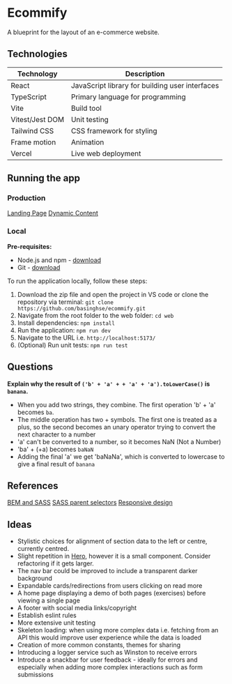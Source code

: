 # Ecommify

A blueprint for the layout of an e-commerce website.

## Technologies

| Technology        | Description                                      |
| ----------------- | ------------------------------------------------ |
| React             | JavaScript library for building user interfaces  |
| TypeScript        | Primary language for programming                 |
| Vite              | Build tool                                       |
| Vitest/Jest DOM   | Unit testing                                     |
| Tailwind CSS      | CSS framework for styling                        |
| Frame motion      | Animation                        |
| Vercel            | Live web deployment                              |

## Running the app

### Production

[Landing Page](https://ecommify.vercel.app/)
[Dynamic Content](https://ecommify.vercel.app/dynamic-content)

### Local

**Pre-requisites:**

- Node.js and npm - [download](https://docs.npmjs.com/downloading-and-installing-node-js-and-npm)
- Git - [download](https://git-scm.com/downloads)

To run the application locally, follow these steps:

1. Download the zip file and open the project in VS code or clone the repository via terminal: `git clone https://github.com/basinghse/ecommify.git`
2. Navigate from the root folder to the web folder: `cd web`
3. Install dependencies: `npm install`
4. Run the application: `npm run dev`
5. Navigate to the URL i.e. `http://localhost:5173/`
6. (Optional) Run unit tests: `npm run test`

## Questions

**Explain why the result of `('b' + 'a' + + 'a' + 'a').toLowerCase()` is `banana`.**

- When you add two strings, they combine. The first operation 'b' + 'a' becomes `ba`.
- The middle operation has two + symbols. The first one is treated as a plus, so the second becomes an unary operator trying to convert the next character to a number
- 'a' can't be converted to a number, so it becomes NaN (Not a Number)
- 'ba' + (+a) becomes `baNaN`
- Adding the final 'a' we get 'baNaNa', which is converted to lowercase to give a final result of `banana`

## References

[BEM and SASS](https://andrew-barnes.medium.com/bem-and-sass-a-perfect-match-5e48d9bc3894)
[SASS parent selectors](https://sass-lang.com/documentation/style-rules/parent-selector/)
[Responsive design](https://tailwindcss.com/docs/responsive-design)

## Ideas

- Stylistic choices for alignment of section data to the left or centre,  currently centred.
- Slight repetition in [Hero](/web/src/components/Hero.tsx), however it is a small component. Consider refactoring if it gets larger.
- The nav bar could be improved to include a transparent darker background
- Expandable cards/redirections from users clicking on read more
- A home page displaying a demo of both pages (exercises) before viewing a single page
- A footer with social media links/copyright
- Establish eslint rules
- More extensive unit testing
- Skeleton loading: when using more complex data i.e. fetching from an API this would improve user experience while the data is loaded
- Creation of more common constants, themes for sharing
- Introducing a logger service such as Winston to receive errors
- Introduce a snackbar for user feedback - ideally for errors and especially when adding more complex interactions such as form submissions